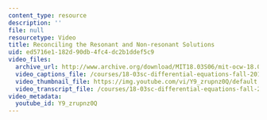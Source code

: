```yaml
---
content_type: resource
description: ''
file: null
resourcetype: Video
title: Reconciling the Resonant and Non-resonant Solutions
uid: ed5716e1-182d-90db-4fc4-dc2b1ddef5c9
video_files:
  archive_url: http://www.archive.org/download/MIT18.03S06/mit-ocw-18.03-lec14-12mar2003-220k_512kb.mp4
  video_captions_file: /courses/18-03sc-differential-equations-fall-2011/cc6e1fd5dee7573db970984f311a21fd_Y9_zrupnz0Q.vtt
  video_thumbnail_file: https://img.youtube.com/vi/Y9_zrupnz0Q/default.jpg
  video_transcript_file: /courses/18-03sc-differential-equations-fall-2011/ceda4e32463c9dde95c8462aa0a329e1_Y9_zrupnz0Q.pdf
video_metadata:
  youtube_id: Y9_zrupnz0Q
---
```

